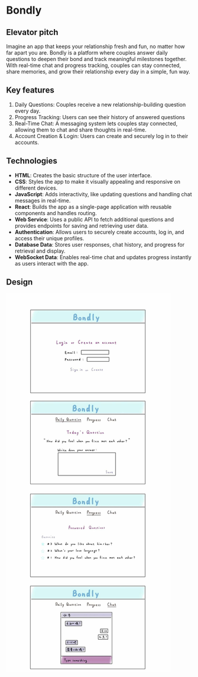# Bondly

## Elevator pitch
Imagine an app that keeps your relationship fresh and fun, no matter how far apart you are. Bondly is a platform where couples answer daily questions to deepen their bond and track meaningful milestones together. With real-time chat and progress tracking, couples can stay connected, share memories, and grow their relationship every day in a simple, fun way.

## Key features
1. Daily Questions: Couples receive a new relationship-building question every day.
2. Progress Tracking: Users can see their history of answered questions
3. Real-Time Chat: A messaging system lets couples stay connected, allowing them to chat and share thoughts in real-time.
4. Account Creation & Login: Users can create and securely log in to their accounts.
   
## Technologies
- **HTML**: Creates the basic structure of the user interface.
- **CSS**: Styles the app to make it visually appealing and responsive on different devices.
- **JavaScript**: Adds interactivity, like updating questions and handling chat messages in real-time.
- **React**: Builds the app as a single-page application with reusable components and handles routing.
- **Web Service**: Uses a public API to fetch additional questions and provides endpoints for saving and retrieving user data.
- **Authentication**: Allows users to securely create accounts, log in, and access their unique profiles.
- **Database Data**: Stores user responses, chat history, and progress for retrieval and display.
- **WebSocket Data**: Enables real-time chat and updates progress instantly as users interact with the app.

## Design
![ ](https://github.com/cy928/startup/blob/main/design-with-color.jpg)
